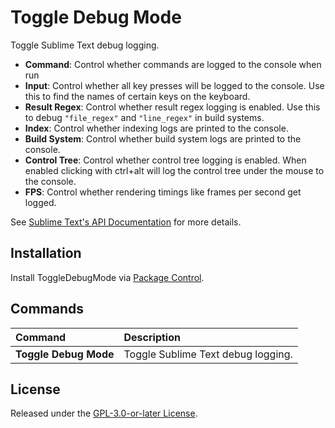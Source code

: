 # Toggle Debug Mode

Toggle Sublime Text debug logging.

- **Command**: Control whether commands are logged to the console when run
- **Input**: Control whether all key presses will be logged to the console. Use this to find the names of certain keys on the keyboard.
- **Result Regex**: Control whether result regex logging is enabled. Use this to debug `"file_regex"` and `"line_regex"` in build systems.
- **Index**: Control whether indexing logs are printed to the console.
- **Build System**: Control whether build system logs are printed to the console.
- **Control Tree**: Control whether control tree logging is enabled. When enabled clicking with ctrl+alt will log the control tree under the mouse to the console.
- **FPS**: Control whether rendering timings like frames per second get logged.

See [Sublime Text's API Documentation](https://www.sublimetext.com/docs/api_reference.html) for more details.

## Installation

Install ToggleDebugMode via [Package Control](https://packagecontrol.io/packages/ToggleDebugMode).

## Commands

Command               | Description
:-------------------- | :----------
**Toggle Debug Mode** | Toggle Sublime Text debug logging.

## License

Released under the [GPL-3.0-or-later License](LICENSE).

